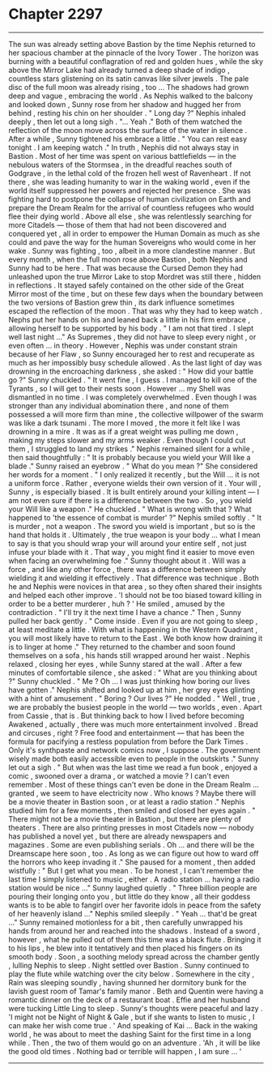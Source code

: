 
# Chapter 2297


---

The sun was already setting above Bastion by the time Nephis returned to her spacious chamber at the pinnacle of the Ivory Tower . The horizon was burning with a beautiful conflagration of red and golden hues , while the sky above the Mirror Lake had already turned a deep shade of indigo , countless stars glistening on its satin canvas like silver jewels .
The pale disc of the full moon was already rising , too …
The shadows had grown deep and vague , embracing the world .
As Nephis walked to the balcony and looked down , Sunny rose from her shadow and hugged her from behind , resting his chin on her shoulder .
" Long day ?"
Nephis inhaled deeply , then let out a long sigh .
"... Yeah ."
Both of them watched the reflection of the moon move across the surface of the water in silence . After a while , Sunny tightened his embrace a little .
" You can rest easy tonight . I am keeping watch ."
In truth , Nephis did not always stay in Bastion . Most of her time was spent on various battlefields — in the nebulous waters of the Stormsea , in the dreadful reaches south of Godgrave , in the lethal cold of the frozen hell west of Ravenheart . If not there , she was leading humanity to war in the waking world , even if the world itself suppressed her powers and rejected her presence .
She was fighting hard to postpone the collapse of human civilization on Earth and prepare the Dream Realm for the arrival of countless refugees who would flee their dying world . Above all else , she was relentlessly searching for more Citadels — those of them that had not been discovered and conquered yet , all in order to empower the Human Domain as much as she could and pave the way for the human Sovereigns who would come in her wake .
Sunny was fighting , too , albeit in a more clandestine manner .
But every month , when the full moon rose above Bastion , both Nephis and Sunny had to be here .
That was because the Cursed Demon they had unleashed upon the true Mirror Lake to stop Mordret was still there , hidden in reflections . It stayed safely contained on the other side of the Great Mirror most of the time , but on these few days when the boundary between the two versions of Bastion grew thin , its dark influence sometimes escaped the reflection of the moon .
That was why they had to keep watch .
Nephs put her hands on his and leaned back a little in his firm embrace , allowing herself to be supported by his body .
" I am not that tired . I slept well last night ..."
As Supremes , they did not have to sleep every night , or even often … in theory . However , Nephis was under constant strain because of her Flaw , so Sunny encouraged her to rest and recuperate as much as her impossibly busy schedule allowed .
As the last light of day was drowning in the encroaching darkness , she asked :
" How did your battle go ?"
Sunny chuckled .
" It went fine , I guess . I managed to kill one of the Tyrants , so I will get to their nests soon . However … my Shell was dismantled in no time . I was completely overwhelmed . Even though I was stronger than any individual abomination there , and none of them possessed a will more firm than mine , the collective willpower of the swarm was like a dark tsunami . The more I moved , the more it felt like I was drowning in a mire . It was as if a great weight was pulling me down , making my steps slower and my arms weaker . Even though I could cut them , I struggled to land my strikes ."
Nephis remained silent for a while , then said thoughtfully :
" It is probably because you wield your Will like a blade ."
Sunny raised an eyebrow .
" What do you mean ?"
She considered her words for a moment .
" I only realized it recently , but the Will … it is not a uniform force . Rather , everyone wields their own version of it . Your will , Sunny , is especially biased . It is built entirely around your killing intent — I am not even sure if there is a difference between the two . So , you wield your Will like a weapon ."
He chuckled .
" What is wrong with that ? What happened to 'the essence of combat is murder' ?"
Nephis smiled softly .
" It is murder , not a weapon . The sword you wield is important , but so is the hand that holds it . Ultimately , the true weapon is your body … what I mean to say is that you should wrap your will around your entire self , not just infuse your blade with it . That way , you might find it easier to move even when facing an overwhelming foe ."
Sunny thought about it .
Will was a force , and like any other force , there was a difference between simply wielding it and wielding it effectively . That difference was technique . Both he and Nephis were novices in that area , so they often shared their insights and helped each other improve .
'I should not be too biased toward killing in order to be a better murderer , huh ? '
He smiled , amused by the contradiction .
" I'll try it the next time I have a chance ."
Then , Sunny pulled her back gently .
" Come inside . Even if you are not going to sleep , at least meditate a little . With what is happening in the Western Quadrant , you will most likely have to return to the East . We both know how draining it is to linger at home ."
They returned to the chamber and soon found themselves on a sofa , his hands still wrapped around her waist . Nephis relaxed , closing her eyes , while Sunny stared at the wall .
After a few minutes of comfortable silence , she asked :
" What are you thinking about ?"
Sunny chuckled .
" Me ? Oh … I was just thinking how boring our lives have gotten ."
Nephis shifted and looked up at him , her grey eyes glinting with a hint of amusement .
" Boring ? Our lives ?"
He nodded .
" Well , true , we are probably the busiest people in the world — two worlds , even . Apart from Cassie , that is . But thinking back to how I lived before becoming Awakened , actually , there was much more entertainment involved . Bread and circuses , right ? Free food and entertainment — that has been the formula for pacifying a restless population from before the Dark Times . Only it's synthpaste and network comics now , I suppose . The government wisely made both easily accessible even to people in the outskirts ."
Sunny let out a sigh .
" But when was the last time we read a fun book , enjoyed a comic , swooned over a drama , or watched a movie ? I can't even remember . Most of these things can't even be done in the Dream Realm … granted , we seem to have electricity now . Who knows ? Maybe there will be a movie theater in Bastion soon , or at least a radio station ."
Nephis studied him for a few moments , then smiled and closed her eyes again .
" There might not be a movie theater in Bastion , but there are plenty of theaters . There are also printing presses in most Citadels now — nobody has published a novel yet , but there are already newspapers and magazines . Some are even publishing serials . Oh … and there will be the Dreamscape here soon , too . As long as we can figure out how to ward off the horrors who keep invading it ."
She paused for a moment , then added wistfully :
" But I get what you mean . To be honest , I can't remember the last time I simply listened to music , either . A radio station … having a radio station would be nice …"
Sunny laughed quietly .
" Three billion people are pouring their longing onto you , but little do they know , all their goddess wants is to be able to fangirl over her favorite idols in peace from the safety of her heavenly island …"
Nephis smiled sleepily .
" Yeah … that'd be great …"
Sunny remained motionless for a bit , then carefully unwrapped his hands from around her and reached into the shadows . Instead of a sword , however , what he pulled out of them this time was a black flute .
Bringing it to his lips , he blew into it tentatively and then placed his fingers on its smooth body .
Soon , a soothing melody spread across the chamber gently , lulling Nephis to sleep .
Night settled over Bastion . Sunny continued to play the flute while watching over the city below .
Somewhere in the city , Rain was sleeping soundly , having shunned her dormitory bunk for the lavish guest room of Tamar's family manor .
Beth and Quentin were having a romantic dinner on the deck of a restaurant boat .
Effie and her husband were tucking Little Ling to sleep .
Sunny's thoughts were peaceful and lazy .
'I might not be Night of Night & Gale , but if she wants to listen to music , I can make her wish come true . '
And speaking of Kai …
Back in the waking world , he was about to meet the dashing Saint for the first time in a long while .
Then , the two of them would go on an adventure .
'Ah , it will be like the good old times . Nothing bad or terrible will happen , I am sure … '

---

